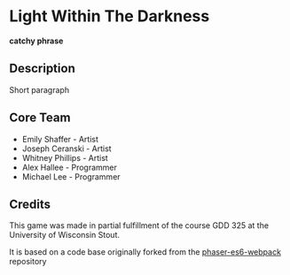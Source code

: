 # Light Within The Darkness
**catchy phrase**

## Description
Short paragraph

## Core Team
- Emily Shaffer - Artist
- Joseph Ceranski - Artist
- Whitney Phillips - Artist
- Alex Hallee - Programmer
- Michael Lee - Programmer

## Credits
This game was made in partial fulfillment of the course GDD 325 at the University of Wisconsin Stout.

It is based on a code base originally forked from the [phaser-es6-webpack](https://github.com/lean/phaser-es6-webpack) repository
